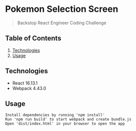 # Pokemon Selection Screen

> Backstop React Engineer Coding Challenge

## Table of Contents

1. [Technologies](#Technologies)
2. [Usage](#Usage)

## Technologies

- React 16.13.1
- Webpack 4.43.0

## Usage

```
Install dependencies by running 'npm install'
Run 'npm run build' to start webpack and create bundle.js
Open 'dist/index.html' in your browser to open the app
```
